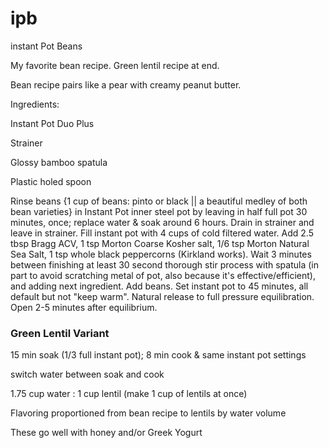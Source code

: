 # ipb
instant Pot Beans


My favorite bean recipe. Green lentil recipe at end.

Bean recipe pairs like a pear with creamy peanut butter.

Ingredients:

Instant Pot Duo Plus

Strainer

Glossy bamboo spatula

Plastic holed spoon

Rinse beans {1 cup of beans: pinto or black || a beautiful medley of both bean varieties} in Instant Pot inner steel pot by leaving in half full pot 30 minutes, once; replace water & soak around 6 hours. Drain in strainer and leave in strainer.
Fill instant pot with 4 cups of cold filtered water. Add 2.5 tbsp Bragg ACV, 1 tsp Morton Coarse Kosher salt, 1/6 tsp Morton Natural Sea Salt, 
1 tsp whole black peppercorns (Kirkland works). Wait 3 minutes between finishing at least 30 second thorough stir process with spatula (in part to avoid
scratching metal of pot, also because it's effective/efficient), and adding next ingredient. Add beans. Set instant pot to 45 minutes, all default but not
"keep warm". Natural release to full pressure equilibration. Open 2-5 minutes after equilibrium.

### Green Lentil Variant

15 min soak (1/3 full instant pot); 8 min cook & same instant pot settings

switch water between soak and cook

1.75 cup water : 1 cup lentil (make 1 cup of lentils at once)

Flavoring proportioned from bean recipe to lentils by water volume 

These go well with honey and/or Greek Yogurt
